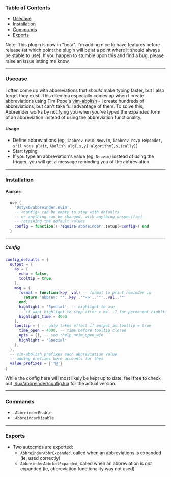 ### Table of Contents
+ [Usecase](#usecase)
+ [Installation](#installation)
+ [Commands](#commands)
+ [Exports](#exports)

Note: This plugin is now in "beta". I'm adding nice to have features before release (at which point the plugin will be at a point where it should always be stable to use). If you happen to stumble upon this and find a bug, please raise an issue letting me know.

---

### Usecase
I often come up with abbreviations that _should_ make typing faster, but I also forget they exist.
This dilemma especially comes up when I create abbreviations using Tim Pope's [vim-abolish](https://github.com/tpope/vim-abolish) - I create hundreds of abbreviations, but can't take full advantage of them. To solve this, Abbreinder works by notifying you when you've typed the expanded form of an abbreviation instead of using the abbreviation functionality.


#### Usage
+ Define abbreviations (eg, `iabbrev nvim Neovim`, `iabbrev rsvp Répondez, s'il vous plait`, `Abolish alg{,s,y} algorithm{,s,ically}`)
+ Start typing
+ If you type an abbreviation's value (eg, `Neovim`) instead of using the trigger, you will get a message reminding you of the abbreviation

---

### Installation

#### Packer:
```lua
  use {
    '0styx0/abbreinder.nvim',
    -- <config> can be empty to stay with defaults
    -- or anything can be changed, with anything unspecified
    -- retaining the default values
    config = function() require'abbreinder'.setup(<config>) end
  }
```

----

##### Config
```lua
config_defaults = {
  output = {
    as = {
      echo = false,
      tooltip = true,
    },
    msg = {
      format = function(key, val) -- format to print reminder in
        return 'abbrev: "'..key..'"->'..'"'..val..'"'
      end,
      highlight = 'Special', -- highlight to use
      -- if want highlight to stop after x ms. -1 for permanent highlight
      highlight_time = 4000
    },
    tooltip = { -- only takes effect if output_as.tooltip = true
      time_open = 4000, -- time before tooltip closes
      opts = {}, -- see :help nvim_open_win
      highlight = 'Special'
    },
  },
  -- vim-abolish prefixes each abbreviation value.
  -- adding prefixes here accounts for them
  value_prefixes = {'*@'}
}
```
While the config here will most likely be kept up to date, feel free to check out [./lua/abbreinder/config.lua](./lua/abbreinder/config.lua) for the actual version.

---

### Commands
+ `:AbbreinderEnable`
+ `:AbbreinderDisable`

---

### Exports
+ Two autocmds are exported:
  + `AbbreinderAbbrExpanded`, called when an abbreviations is expanded (ie, used correctly)
  + `AbbreinderAbbrNotExpanded`, called when an abbreviation is _not_ expanded (ie, abbreviation functionality was not used)


